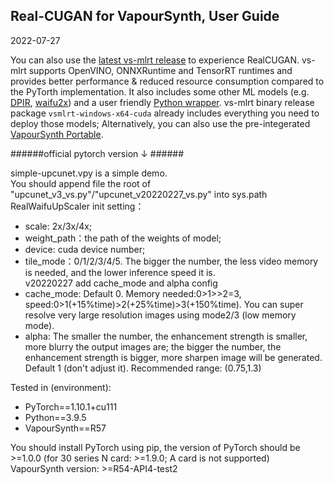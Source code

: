 Real-CUGAN for VapourSynth, User Guide
-------------------------------------------

2022-07-27

You can also use the [latest vs-mlrt release](https://github.com/AmusementClub/vs-mlrt/releases/latest) to experience RealCUGAN. vs-mlrt supports OpenVINO, ONNXRuntime and TensorRT runtimes and provides better performance & reduced resource consumption compared to the PyTorth implementation. It also includes some other ML models (e.g. [DPIR](https://github.com/cszn/DPIR), [waifu2x](https://github.com/nagadomi/waifu2x)) and a user friendly [Python wrapper](https://github.com/AmusementClub/vs-mlrt/blob/master/scripts/vsmlrt.py). vs-mlrt binary release package `vsmlrt-windows-x64-cuda` already includes everything you need to deploy those models; Alternatively, you can also use the pre-integerated [VapourSynth Portable](https://github.com/AmusementClub/tools/releases/latest).

######official pytorch version   ↓   ######

simple-upcunet.vpy is a simple demo.<br>
You should append file the root of "upcunet_v3_vs.py"/"upcunet_v20220227_vs.py" into sys.path<br>
RealWaifuUpScaler init setting：
  - scale: 2x/3x/4x;
  - weight_path：the path of the weights of model;
  - device: cuda device number;
  - tile_mode：0/1/2/3/4/5. The bigger the number, the less video memory is needed, and the lower inference speed it is.<br>
v20220227 add cache_mode and alpha config
  - cache_mode: Default 0. Memory needed:0>1>>2=3, speed:0>1(+15%time)>2(+25%time)>3(+150%time). You can super resolve very large resolution images using mode2/3 (low memory mode).
  - alpha: The smaller the number, the enhancement strength is smaller, more blurry the output images are; the bigger the number, the enhancement strength is bigger, more sharpen image will be generated. Default 1 (don't adjust it). Recommended range: (0.75,1.3)

Tested in (environment):
  - PyTorch==1.10.1+cu111
  - Python==3.9.5
  - VapourSynth==R57

You should install PyTorch using pip, the version of PyTorch should be >=1.0.0 (for 30 series N card: >=1.9.0; A card is not supported)<br>
VapourSynth version: >=R54-API4-test2
